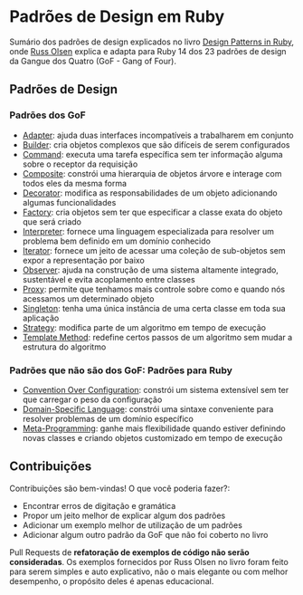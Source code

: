 # Padrões de Design em Ruby

Sumário dos padrões de design explicados no livro [Design Patterns in Ruby](http://designpatternsinruby.com/), onde [Russ Olsen](http://russolsen.com/)
explica e adapta para Ruby 14 dos 23 padrões de design da Gangue dos Quatro
(GoF - Gang of Four).

## Padrões de Design

### Padrões dos GoF

* [Adapter](adapter.md): ajuda duas interfaces incompatíveis a trabalharem em conjunto
* [Builder](builder.md): cria objetos complexos que são difíceis de serem configurados
* [Command](command.md): executa uma tarefa específica sem ter informação alguma sobre o receptor da requisição
* [Composite](composite.md): constrói  uma hierarquia de objetos árvore e interage com todos eles da mesma forma
* [Decorator](decorator.md): modifica as responsabilidades de um objeto adicionando algumas funcionalidades
* [Factory](factory.md): cria objetos sem ter que especificar a classe exata do objeto que será criado
* [Interpreter](interpreter.md): fornece uma linguagem especializada para resolver um problema bem definido em um domínio conhecido
* [Iterator](iterator.md): fornece um jeito de acessar uma coleção de sub-objetos sem expor a representação por baixo
* [Observer](observer.md): ajuda na construção de uma sistema altamente integrado, sustentável e evita acoplamento entre classes
* [Proxy](proxy.md): permite que tenhamos mais controle sobre como e quando nós acessamos um determinado objeto
* [Singleton](singleton.md): tenha uma única instância de uma certa classe em toda sua aplicação
* [Strategy](strategy.md): modifica parte de um algoritmo em tempo de execução
* [Template Method](template_method.md): redefine certos passos de um algoritmo sem mudar a estrutura do algoritmo

### Padrões que não são dos GoF: Padrões para Ruby

* [Convention Over Configuration](convention_over_configuration.md): constrói um sistema extensível sem ter que carregar o peso da configuração
* [Domain-Specific Language](dsl.md): constrói uma sintaxe conveniente para resolver problemas de um domínio específico
* [Meta-Programming](meta_programming.md): ganhe mais flexibilidade quando estiver definindo novas classes e criando objetos customizado em tempo de execução

## Contribuições

Contribuições são bem-vindas! O que você poderia fazer?:

* Encontrar erros de digitação e gramática
* Propor um jeito melhor de explicar algum dos padrões
* Adicionar um exemplo melhor de utilização de um padrões
* Adicionar algum outro padrão da GoF que não foi coberto no livro

Pull Requests de **refatoração de exemplos de código não serão consideradas**.
Os exemplos fornecidos por Russ Olsen no livro foram feito para serem simples
e auto explicativo, não o mais elegante ou com melhor desempenho, o propósito
deles é apenas educacional.